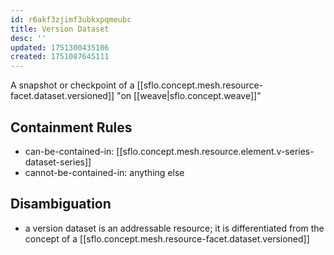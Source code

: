 ```yaml
---
id: r6akf3zjimf3ubkxpqmeubc
title: Version Dataset
desc: ''
updated: 1751300435106
created: 1751087645111
---
```


A snapshot or checkpoint of a [[sflo.concept.mesh.resource-facet.dataset.versioned]] "on [[weave|sflo.concept.weave]]"

## Containment Rules

- can-be-contained-in: [[sflo.concept.mesh.resource.element.v-series-dataset-series]]
- cannot-be-contained-in: anything else

## Disambiguation

- a version dataset is an addressable resource; it is differentiated from the concept of a [[sflo.concept.mesh.resource-facet.dataset.versioned]]